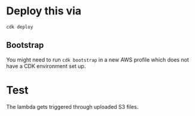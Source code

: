 # Deploy this via

`cdk deploy`

## Bootstrap

You might need to run `cdk bootstrap` in a new AWS profile which does not have a CDK environment set up.

# Test

The lambda gets triggered through uploaded S3 files.
